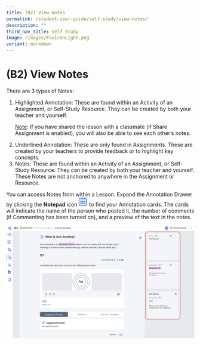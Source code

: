 ```yaml
---
title: (B2) View Notes
permalink: /student-user-guide/self-study/view-notes/
description: ""
third_nav_title: Self Study
image: /images/FaviconLight.png
variant: markdown
---
```

<h1 id="-2-view-notes">(B2) View Notes</h1>
<p>There are 3 types of Notes:</p>
<ol>
<li>Highlighted Annotation: These are found within an Activity of an Assignment, or Self-Study Resource. They can be created by both your teacher and yourself.</li>
	<p><u>Note</u>: If you have shared the lesson with a classmate (if Share Assignment is enabled), you will also be able to see each other’s notes.</p>
<li>Underlined Annotation: These are only found in Assignments. These are created by your teachers to provide feedback or to highlight key concepts.</li>
<li>Notes: These are found within an Activity of an Assignment, or Self-Study Resource. They can be created by both your teacher and yourself. These Notes are not anchored to anywhere in the Assignment or Resource.</li>
</ol>
<p>You can access Notes from within a Lesson. Expand the Annotation Drawer by clicking the <strong>Notepad</strong> icon <img style="width:1.5rem; display: inline;" src="/images/Icons/Note.svg" alt="View Notes #1"> to find your Annotation cards. The cards will indicate the name of the person who posted it, the number of comments (if Commenting has been turned on), and a preview of the text in the notes.</p>
<p><img src="/images/1Student/SS-ViewNotes.png" alt="View Notes #2"></p>